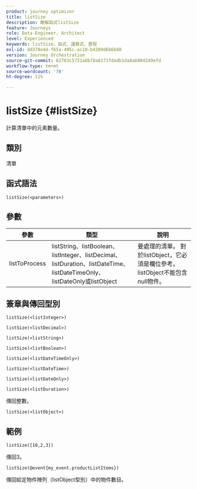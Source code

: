 ```yaml
---
product: journey optimizer
title: listSize
description: 瞭解函式listSize
feature: Journeys
role: Data Engineer, Architect
level: Experienced
keywords: listSize，函式，運算式，歷程
exl-id: dd378e4d-f65a-495c-ac10-b4209d6b6b88
version: Journey Orchestration
source-git-commit: 62783c5731a8b78a8171fdadb1da8a680d249efd
workflow-type: tm+mt
source-wordcount: '78'
ht-degree: 11%

---
```


# listSize {#listSize}

計算清單中的元素數量。

## 類別

清單

## 函式語法

`listSize(<parameters>)`

## 參數

| 參數 | 類型 | 說明 |
|-----------|------------------|------------------|
| listToProcess | listString、listBoolean、listInteger、listDecimal、listDuration、listDateTime、listDateTimeOnly、listDateOnly或listObject | 要處理的清單。 對於listObject，它必須是欄位參考。 listObject不能包含null物件。 |

## 簽章與傳回型別

`listSize(<listInteger>)`

`listSize(<listDecimal>)`

`listSize(<listString>)`

`listSize(<listBoolean>)`

`listSize(<listDateTimeOnly>)`

`listSize(<listDateTime>)`

`listSize(<listDateOnly>)`

`listSize(<listDuration>)`

傳回整數。

`listSize(<listObject>)`

## 範例

`listSize([10,2,3])`

傳回3。

`listSize(@event{my_event.productListItems})`

傳回給定物件陣列（listObject型別）中的物件數目。
